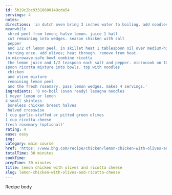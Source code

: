```yaml
---
id: 5b19c2bc93310600149cda54
servings: 4
notes:
directions: 'in dutch oven bring 3 inches water to boiling. add noodles and 1 teaspoon olive oil. cover. cook 6 minutes or until tender; drain. lay noodles in single layer on waxed paper. cover; set aside.
meanwhile
 shred peel from lemon; halve lemon. juice 1 half
 cut remaining into wedges. season chicken with salt
 pepper
 and 1/2 of lemon peel. in skillet heat 1 tablespoon oil over medium-high heat. add chicken. cook 10 minutes or until no pink remains
 turning once. add olives; heat through. remove from heat.
in microwave-safe bowl combine ricotta
 the lemon juice and 1/2 teaspoon each salt and pepper. microcook on 100 percent power (high) for 30 seconds stirring once.
spoon ricotta mixture into bowls. top with noodles
 chicken
 and olive mixture
 remaining lemon peel
 and the fresh rosemary. pass lemon wedges. makes 4 servings.'
ingredients: '8 no-boil (oven ready) lasagna noodles
1 meyer lemon or lemon
4 small skinless
 boneless chicken breast halves
 halved crosswise
1 cup garlic-stuffed or pitted green olives
1 cup ricotta cheese
fresh rosemary (optional)'
rating: 4
ease: easy
img:
category: main course
href: 'https: //www.bhg.com/recipe/chicken/lemon-chicken-with-olives-and-ricotta/'
totalTime: 30 minutes
cookTime:
prepTime: 30 minutes
title: lemon chicken with olives and ricotta cheese
slug: lemon-chicken-with-olives-and-ricotta-cheese
---
```

Recipe body
